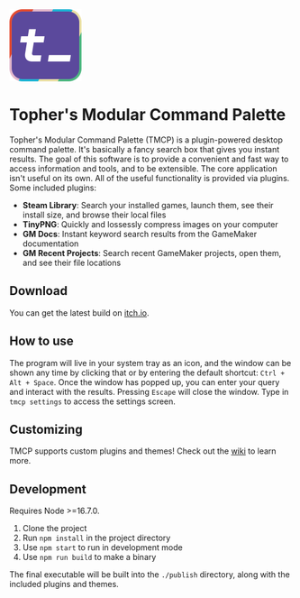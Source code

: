 <img src="./media/tmcp_logo.svg" width="128" height="128" />

# Topher's Modular Command Palette

Topher's Modular Command Palette (TMCP) is a plugin-powered desktop command palette. It's basically a fancy search box that gives you instant results. The goal of this software is to provide a convenient and fast way to access information and tools, and to be extensible. The core application isn't useful on its own. All of the useful functionality is provided via plugins. Some included plugins:

- **Steam Library**: Search your installed games, launch them, see their install size, and browse their local files
- **TinyPNG**: Quickly and lossessly compress images on your computer
- **GM Docs**: Instant keyword search results from the GameMaker documentation
- **GM Recent Projects**: Search recent GameMaker projects, open them, and see their file locations

## Download

You can get the latest build on [itch.io](https://topherlicious.itch.io/tmcp).

## How to use

The program will live in your system tray as an icon, and the window can be shown any time by clicking that or by entering the default shortcut: `Ctrl + Alt + Space`. Once the window has popped up, you can enter your query and interact with the results. Pressing `Escape` will close the window. Type in `tmcp settings` to access the settings screen.

## Customizing

TMCP supports custom plugins and themes! Check out the [wiki](https://github.com/christopherwk210/tmcp/wiki) to learn more.

## Development

Requires Node >=16.7.0.

1. Clone the project
2. Run `npm install` in the project directory
3. Use `npm start` to run in development mode
4. Use `npm run build` to make a binary

The final executable will be built into the `./publish` directory, along with the included plugins and themes.